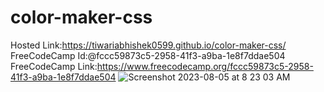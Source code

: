 # color-maker-css
Hosted Link:https://tiwariabhishek0599.github.io/color-maker-css/
FreeCodeCamp Id:@fccc59873c5-2958-41f3-a9ba-1e8f7ddae504
FreeCodeCamp Link:https://www.freecodecamp.org/fccc59873c5-2958-41f3-a9ba-1e8f7ddae504
![Screenshot 2023-08-05 at 8 23 03 AM](https://github.com/tiwariabhishek0599/color-maker-css/assets/118967913/644e1ccf-6791-4406-9c80-7458e73fe12f)

